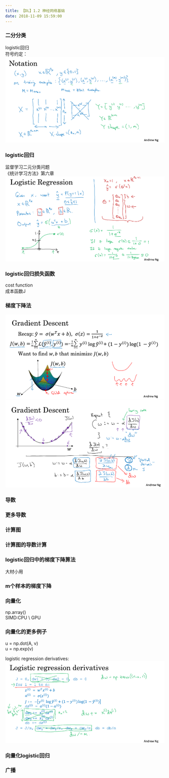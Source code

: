 ```yaml
---
title: 【DL】1.2 神经网络基础
date: 2018-11-09 15:59:00
---
```


### 二分分类
logistic回归  
符号约定：  
![常用符号](/images/DL-images/dl-nn-dl-1-1.png)

### logistic回归
监督学习二元分类问题  
《统计学习方法》第六章  
![logistic](/images/DL-images/dl-nn-dl-1-2.png)  

### logistic回归损失函数
cost function  
成本函数J  

### 梯度下降法  
![Gradient Descent](/images/DL-images/dl-nn-dl-1-3.png)
![Gradient Descent](/images/DL-images/dl-nn-dl-1-4.png)   

### 导数

### 更多导数

### 计算图

### 计算图的导数计算  

### logistic回归中的梯度下降算法
大材小用   

### m个样本的梯度下降

### 向量化
np.array()  
SIMD:CPU \ GPU

### 向量化的更多例子
u = np.dot(A, v)  
u = np.exp(v)  

logistic regression derivatives:  
![logistic regression derivatives](/images/DL-images/dl-nn-dl-1-5.png)  

### 向量化logistic回归

### 广播
